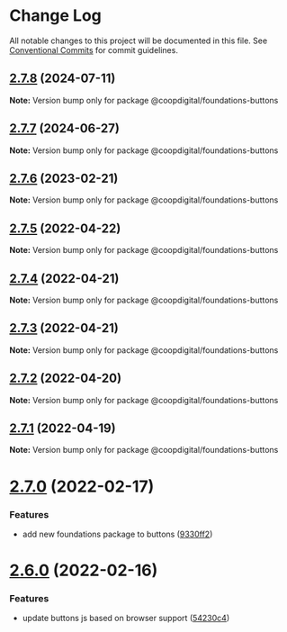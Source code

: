 # Change Log

All notable changes to this project will be documented in this file.
See [Conventional Commits](https://conventionalcommits.org) for commit guidelines.

## [2.7.8](https://github.com/coopdigital/coop-frontend/compare/@coopdigital/foundations-buttons@2.7.7...@coopdigital/foundations-buttons@2.7.8) (2024-07-11)

**Note:** Version bump only for package @coopdigital/foundations-buttons





## [2.7.7](https://github.com/coopdigital/coop-frontend/compare/@coopdigital/foundations-buttons@2.7.6...@coopdigital/foundations-buttons@2.7.7) (2024-06-27)

**Note:** Version bump only for package @coopdigital/foundations-buttons





## [2.7.6](https://github.com/coopdigital/coop-frontend/compare/@coopdigital/foundations-buttons@2.7.5...@coopdigital/foundations-buttons@2.7.6) (2023-02-21)

**Note:** Version bump only for package @coopdigital/foundations-buttons





## [2.7.5](https://github.com/coopdigital/coop-frontend/compare/@coopdigital/foundations-buttons@2.7.4...@coopdigital/foundations-buttons@2.7.5) (2022-04-22)

**Note:** Version bump only for package @coopdigital/foundations-buttons





## [2.7.4](https://github.com/coopdigital/coop-frontend/compare/@coopdigital/foundations-buttons@2.7.3...@coopdigital/foundations-buttons@2.7.4) (2022-04-21)

**Note:** Version bump only for package @coopdigital/foundations-buttons





## [2.7.3](https://github.com/coopdigital/coop-frontend/compare/@coopdigital/foundations-buttons@2.7.2...@coopdigital/foundations-buttons@2.7.3) (2022-04-21)

**Note:** Version bump only for package @coopdigital/foundations-buttons





## [2.7.2](https://github.com/coopdigital/coop-frontend/compare/@coopdigital/foundations-buttons@2.7.1...@coopdigital/foundations-buttons@2.7.2) (2022-04-20)

**Note:** Version bump only for package @coopdigital/foundations-buttons





## [2.7.1](https://github.com/coopdigital/coop-frontend/compare/@coopdigital/foundations-buttons@2.7.0...@coopdigital/foundations-buttons@2.7.1) (2022-04-19)

**Note:** Version bump only for package @coopdigital/foundations-buttons





# [2.7.0](https://github.com/coopdigital/coop-frontend/compare/@coopdigital/foundations-buttons@2.6.0...@coopdigital/foundations-buttons@2.7.0) (2022-02-17)


### Features

* add new foundations package to buttons ([9330ff2](https://github.com/coopdigital/coop-frontend/commit/9330ff26f9ed3cc78a642e5615486f666fb9fec6))





# [2.6.0](https://github.com/coopdigital/coop-frontend/compare/@coopdigital/foundations-buttons@2.5.8...@coopdigital/foundations-buttons@2.6.0) (2022-02-16)


### Features

* update buttons js based on browser support ([54230c4](https://github.com/coopdigital/coop-frontend/commit/54230c4c0008a55fd1b3be532f5655a0015b8925))
